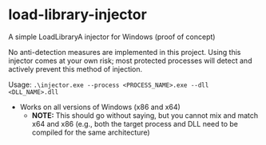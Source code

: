 # load-library-injector
A simple LoadLibraryA injector for Windows (proof of concept)

No anti-detection measures are implemented in this project. Using this injector comes at your own risk; most protected processes will detect and actively prevent this method of injection.

Usage: `.\injector.exe --process <PROCESS_NAME>.exe --dll <DLL_NAME>.dll`

- Works on all versions of Windows (x86 and x64)
  - **NOTE:** This should go without saying, but you cannot mix and match x64 and x86 (e.g., both the target process and DLL need to be compiled for the same architecture)
